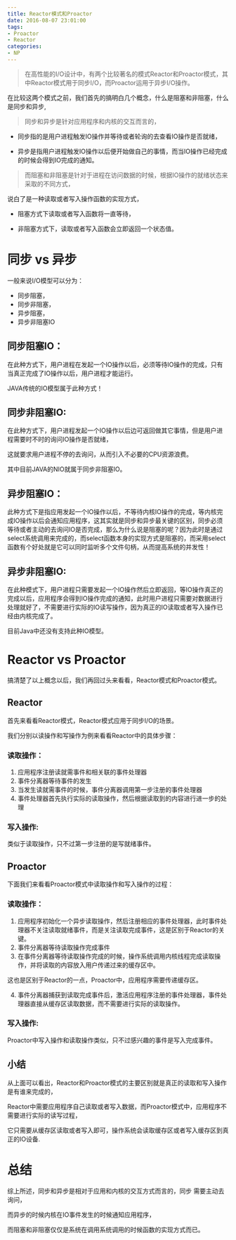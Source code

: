 ```yaml
---
title: Reactor模式和Proactor
date: 2016-08-07 23:01:00
tags:
- Proactor
- Reactor
categories:
- NP
---
```



> 在高性能的I/O设计中，有两个比较著名的模式Reactor和Proactor模式，其中Reactor模式用于同步I/O，而Proactor运用于异步I/O操作。


在比较这两个模式之前，我们首先的搞明白几个概念，什么是阻塞和非阻塞，什么是同步和异步,

>同步和异步是针对应用程序和内核的交互而言的，

- 同步指的是用户进程触发IO操作并等待或者轮询的去查看IO操作是否就绪，

- 异步是指用户进程触发IO操作以后便开始做自己的事情，而当IO操作已经完成的时候会得到IO完成的通知。

>而阻塞和非阻塞是针对于进程在访问数据的时候，根据IO操作的就绪状态来采取的不同方式，

说白了是一种读取或者写入操作函数的实现方式，

- 阻塞方式下读取或者写入函数将一直等待，

- 非阻塞方式下，读取或者写入函数会立即返回一个状态值。

# 同步 vs 异步

一般来说I/O模型可以分为：
- 同步阻塞，
- 同步非阻塞，
- 异步阻塞，
- 异步非阻塞IO


## 同步阻塞IO：

在此种方式下，用户进程在发起一个IO操作以后，必须等待IO操作的完成，只有当真正完成了IO操作以后，用户进程才能运行。

JAVA传统的IO模型属于此种方式！

## 同步非阻塞IO:

在此种方式下，用户进程发起一个IO操作以后边可返回做其它事情，但是用户进程需要时不时的询问IO操作是否就绪，

这就要求用户进程不停的去询问，从而引入不必要的CPU资源浪费。

其中目前JAVA的NIO就属于同步非阻塞IO。

##  异步阻塞IO：

此种方式下是指应用发起一个IO操作以后，不等待内核IO操作的完成，等内核完成IO操作以后会通知应用程序，这其实就是同步和异步最关键的区别，同步必须等待或者主动的去询问IO是否完成，那么为什么说是阻塞的呢？因为此时是通过select系统调用来完成的，而select函数本身的实现方式是阻塞的，而采用select函数有个好处就是它可以同时监听多个文件句柄，从而提高系统的并发性！

## 异步非阻塞IO:

在此种模式下，用户进程只需要发起一个IO操作然后立即返回，等IO操作真正的完成以后，应用程序会得到IO操作完成的通知，此时用户进程只需要对数据进行处理就好了，不需要进行实际的IO读写操作，因为真正的IO读取或者写入操作已经由内核完成了。

目前Java中还没有支持此种IO模型。

# Reactor vs Proactor

搞清楚了以上概念以后，我们再回过头来看看，Reactor模式和Proactor模式。

## Reactor

首先来看看Reactor模式，Reactor模式应用于同步I/O的场景。

我们分别以读操作和写操作为例来看看Reactor中的具体步骤：

### 读取操作：

1. 应用程序注册读就需事件和相关联的事件处理器
2. 事件分离器等待事件的发生
3. 当发生读就需事件的时候，事件分离器调用第一步注册的事件处理器
4. 事件处理器首先执行实际的读取操作，然后根据读取到的内容进行进一步的处理

### 写入操作:

类似于读取操作，只不过第一步注册的是写就绪事件。

## Proactor

下面我们来看看Proactor模式中读取操作和写入操作的过程：


### 读取操作：

1. 应用程序初始化一个异步读取操作，然后注册相应的事件处理器，此时事件处理器不关注读取就绪事件，而是关注读取完成事件，这是区别于Reactor的关键。
2. 事件分离器等待读取操作完成事件
3. 在事件分离器等待读取操作完成的时候，操作系统调用内核线程完成读取操作，并将读取的内容放入用户传递过来的缓存区中。

这也是区别于Reactor的一点，Proactor中，应用程序需要传递缓存区。

4. 事件分离器捕获到读取完成事件后，激活应用程序注册的事件处理器，事件处理器直接从缓存区读取数据，而不需要进行实际的读取操作。

### 写入操作:

Proactor中写入操作和读取操作类似，只不过感兴趣的事件是写入完成事件。

## 小结

从上面可以看出，Reactor和Proactor模式的主要区别就是真正的读取和写入操作是有谁来完成的，

Reactor中需要应用程序自己读取或者写入数据，而Proactor模式中，应用程序不需要进行实际的读写过程，

它只需要从缓存区读取或者写入即可，操作系统会读取缓存区或者写入缓存区到真正的IO设备.

# 总结

综上所述，同步和异步是相对于应用和内核的交互方式而言的，同步 需要主动去询问，

而异步的时候内核在IO事件发生的时候通知应用程序，

而阻塞和非阻塞仅仅是系统在调用系统调用的时候函数的实现方式而已。

